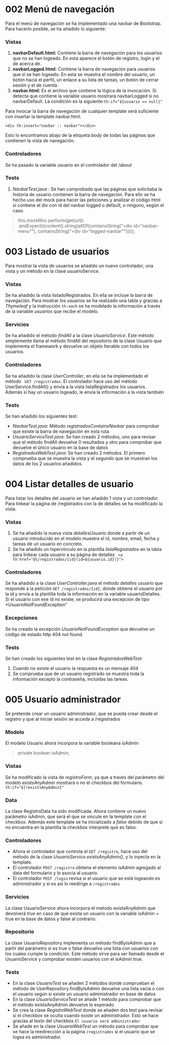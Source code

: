# 002 Menú de navegación
Para el menú de navegación se ha implementado una navbar de Bootstrap. Para hacerlo posible, se ha añadido lo siguiente:

### Vistas
1. **navbarDefault.html:** Contiene la barra de navegación para los usuarios que no se han logeado. En esta aparece el botón de registro, login y el de acerca de.
2. **navbarLogged.html:** Contiene la barra de navegación para usuarios que sí se han logeado. En esta se muestra el nombre del usuario, un botón hacia el perfil, un enlace a su lista de tareas, un botón de cerrar sesión y el de cuenta.
3. **navbar.html:** Es el archivo que contiene la lógica de la invocación. Si detecta que contiene la variable usuario mostrará navbarLogged si no navbarDefault. 
La condición es la siguiente:```th:if="${usuario == null}"```

Para invocar la barra de navegación de cualquier template será suficiente con insertar la template navbar.html.

```<div th:insert="navbar :: navbar"></div>```

Esto lo encontramos abajo de la etiqueta *body* de todas las páginas que contienen la vista de navegación.

### Controladores
Se ha pasado la variable usuario en el controlador del /about

### Tests
1. *NavbarTest.java :* Se han comprobado que las páginas que solicitaba la historia de usuario contienen la barra de navegación. Para ello se ha hecho uso del mock para hacer las peticiones y analizar el código html si contiene el div con id del navbar logged o default, o ninguno, según el caso.
>  this.mockMvc.perform(get(url))
.andExpect((content().string(allOf(containsString("<div id=\"navbar-menu\""),
containsString("<div id=\"logged-navbar\"")))));

# 003 Listado de usuarios
Para mostrar la vista de usuarios se añadido un nuevo controlador, una vista y un método en la clase usuarioService.
### Vistas
Se ha añadido la vista listadoRegistrados. En ella se incluye la barra de navegación. Para mostrar los usuarios se ha realizado una tabla y gracias a *Thymeleaf* y la instrucción
```th:each``` se ha modelado la información a través de la variable *usuarios* que recibe el modelo.

### Servicios
Se ha añadido el método *findAll* a la clase *UsuarioService*. Este método simplemente llama al método findAll del repositorio de la clase Usuario que implementa el framework y devuelve un objeto Iterable con todos los usuarios.

### Controladores
Se ha añadido la clase *UserController*, en ella se ha implementado el método 
``` GET /registrados```. El controlador hace uso del método UserService.findAll() y envía a la vista listaRegistrados los usuarios. Además si hay un usuario logeado, le envía la información a la vista también

### Tests
Se han añadido los siguientes test: 
- *NavbarTest.java*: Método *registradosContainsNavbar* para comprobar que existe la barra de navegación en esta ruta
- *UsuarioServiceTest.java*: Se han creado 2 métodos, uno para revisar que el método findAll devuelve 0 resultados y otro para comprobar que devuelve el único usuario en la base de datos
- *RegistradosWebTest.java*: Se han creado 2 métodos. El primero comprueba que se muestra la vista y el segundo que se muestran los datos de los 2 usuarios añadidos.

# 004 Listar detalles de usuario
Para listar los detalles del usuario se han añadido 1 vista y un controlador. Para linkear la página de /registrados con la de detalles se ha modificado la vista.

### Vistas
1. Se ha añadido la nueva vista *detallesUsuario* donde a partir de un usuario introducido en el modelo muestra el id, nombre, email, fecha y tareas de un usuario en concreto.
2. Se ha añadido un hipervínculo en la plantilla *listaRegistrados* en la tabla para linkear cada usuario a su página de detalles ```
   <a th:href="@{/registrados/{id}(id=${usuario.id})}">```

### Controladores
Se ha añadido a la clase *UserController.java* el método *detalles usuario* que responde a la petición ````GET /registrados/{id}````, donde obtiene el usuario por la id y envía a la plantilla toda la información en la variable usuarioDetalles. Si el usuario con ese id no existe, se producirá una excepción de tipo *UsuarioNotFoundException"

### Excepciones
Se ha creado la excepción *UsuarioNotFoundException* que devuelve un código de estado http 404 not found.

### Tests
Se han creado los siguientes test en la clase *RegistradosWebTest*:
1. Cuando no existe el usuario la respuesta es un mensaje 404
2. Se comprueba que de un usuario registrado se muestra toda la información excepto la contraseña, incluidas las tareas.

# 005 Usuario administrador
Se pretende crear un usuario administrador, que se pueda crear desde el registro y que al iniciar sesión se acceda a /registrados
### Modelo
El modelo Usuario ahora incorpora la variable booleana isAdmin
> private boolean isAdmin;

### Vistas
Se ha modificado la vista de *registroForm*, ya que a través del parámetro del modelo *existsAnyAdmin* mostrará o no el checkbox del formulario. ```` th:if="${!existsAnyAdmin}" ````
### Data
La clase RegistroData ha sido modificada. Ahora contiene un nuevo parámetro isAdmin, que será el que se vincule en la template con el checkbox. Además este template se ha inicializado a *false* debido de que si no encuentra en la plantilla la checkbox interprete que es falso.
### Controladores
- Ahora el controlador que controla el ````GET /registro````, hace uso del método de la clase *UsuarioService.existsAnyAdmin()*, y lo inyecta en la template.
- El controlador `````POST /registro````` obtiene el elemento isAdmin agregado al data del formulario y lo asocia al usuario.
- El controlador ````POST /login```` revisa si el usuario que se está logeando es administrador y si es así lo reedirige a ```/registrados```
### Servicios
La clase UsuarioService ahora incorpora el metodo existsAnyAdmin que devolverá *true* en caso de que exista un usuario con la variable isAdmin = true en la base de datos y false al contrario.
### Repositorio
La clase UsuarioRepository implementa un método findByIsAdmin que a partir del parámetro si es true o false devuelve una lista con usuarios con los cuales cumple la condición. Este método sirve para ser llamado desde el UsuarioService y comprobar existen usuarios con el isAdmin true.
### Tests
- En la clase *UsuarioTest* se añaden 2 métodos donde comprueban el método de UserRepository.findByIsAdmin devuelve una lista vacía o con el usuario según si existe un usuario administrador en base de datos
- En la clase *UsuarioServiceTest* se añade 1 método para comprobar que el método existsAnyAdmin devuelve lo esperado
- Se crea la clase *RegistroWebTest* donde se añaden dos test para revisar si el checkbox se oculta cuando existe un administrador. Esto se hace gracias al texto del checkbox ``El usuario será administrador``
- Se añade en la clase *UsuarioWebTest* un método para comprobar que se hace la reedirección a la página ````/registrados```` si el usuario que se logea es administrador.
